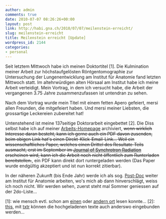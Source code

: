 ```yaml
---
author: admin
comments: true
date: 2010-07-07 08:26:26+00:00
layout: post
link: http://habi.gna.ch/2010/07/07/meilenstein-erreicht/
slug: meilenstein-erreicht
title: Meilenstein erreicht [Update]
wordpress_id: 2144
categories:
- personal
---
```


Seit letztem Mittwoch habe ich meinen Doktortitel [1]. Die Kulmination meiner Arbeit zur höchstaufgelösten Röntgentomographie zur Untersuchung der Lungenentwicklung am Institut für Anatomie fand letzten Mittwoch statt. Im altehrwürdigen alten Hörsaal am Institut habe ich meine Arbeit verteidigt. Mein Vortrag, in dem ich versucht habe, die Arbeit der vergangenen 3.75 Jahre zusammenzufassen ist untendran zu sehen.

Nach dem Vortrag wurde mein Titel mit einem fetten Apero gefeiert, mersi allen Freunden, die mitgefeiert haben. Und mersi meiner Liebsten, die grossartige Leckereien zubereitet hat!

Untenstehend ist meine 137seitige Doktorarbeit eingebettet [2]. Die Diss selbst habe ich auf meiner [Arbeits-Homepage](http://is.gd/diozK) archiviert, <del>wenn wirklich Interesse daran besteht, kann ich gerne auch ein PDF davon zusenden, beim obigen Link hat's einen Direkt-Klick-Email-Link...
Weil ein wissenschaftliches Paper, welches einen Drittel des Resultate-Teils ausmacht, erst im September im [Journal of Synchrotron Radiation](http://journals.iucr.org/s/) erscheinen wird, kann ich die Arbeit noch nicht öffentlich zum Runterladen bereitstellen.</del>, ein PDF kann direkt dort runtergeladen werden (Das Paper wurde endgültig akzeptiert und ist nun korrekt zitierbar).

  
  
  
  
  


In der näheren Zukunft (bis Ende Jahr) werde ich als sog. [Post-Doc](http://en.wikipedia.org/wiki/Postdoctoral_research) weiter am Institut für Anatomie arbeiten, wo's mich ab dann hinverschlägt, weiss ich noch nicht. Wir werden sehen, zuerst steht mal Sommer geniessen auf der 2do-Liste...

[1]: wie mensch evtl. schon am [einen](http://identi.ca/conversation/38698042#notice-38940019) oder [andern ort](http://www.hosae.ch/blog/blgmndybrn-juli-ausgabe/) lesen konnte...
[2]: [this](http://www.borniert.com/), mit [txtr](http://txtr.com/) können die hochgeladenen texte auch anderswo eingebunden werden...
